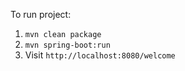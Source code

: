 To run project:
1. `mvn clean package`
2. `mvn spring-boot:run`
3. Visit `http://localhost:8080/welcome`